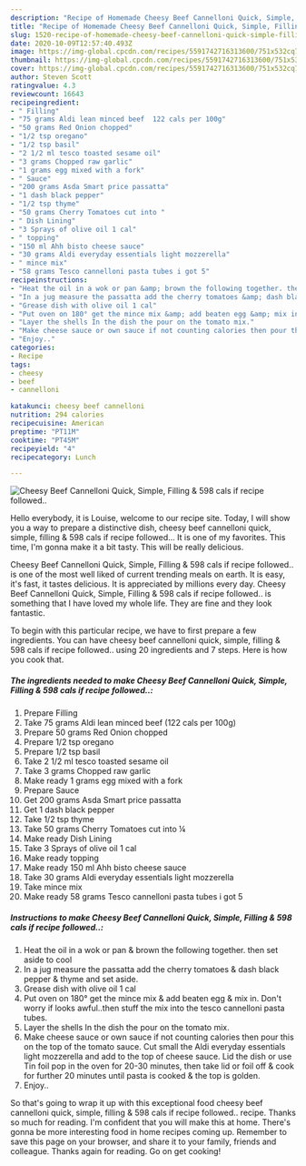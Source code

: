 ```yaml
---
description: "Recipe of Homemade Cheesy Beef Cannelloni Quick, Simple, Filling &amp;amp; 598 cals if recipe followed.."
title: "Recipe of Homemade Cheesy Beef Cannelloni Quick, Simple, Filling &amp;amp; 598 cals if recipe followed.."
slug: 1520-recipe-of-homemade-cheesy-beef-cannelloni-quick-simple-filling-and-amp-598-cals-if-recipe-followed
date: 2020-10-09T12:57:40.493Z
image: https://img-global.cpcdn.com/recipes/5591742716313600/751x532cq70/cheesy-beef-cannelloni-quick-simple-filling-598-cals-if-recipe-followed-recipe-main-photo.jpg
thumbnail: https://img-global.cpcdn.com/recipes/5591742716313600/751x532cq70/cheesy-beef-cannelloni-quick-simple-filling-598-cals-if-recipe-followed-recipe-main-photo.jpg
cover: https://img-global.cpcdn.com/recipes/5591742716313600/751x532cq70/cheesy-beef-cannelloni-quick-simple-filling-598-cals-if-recipe-followed-recipe-main-photo.jpg
author: Steven Scott
ratingvalue: 4.3
reviewcount: 16643
recipeingredient:
- " Filling"
- "75 grams Aldi lean minced beef  122 cals per 100g"
- "50 grams Red Onion chopped"
- "1/2 tsp oregano"
- "1/2 tsp basil"
- "2 1/2 ml tesco toasted sesame oil"
- "3 grams Chopped raw garlic"
- "1 grams egg mixed with a fork"
- " Sauce"
- "200 grams Asda Smart price passatta"
- "1 dash black pepper"
- "1/2 tsp thyme"
- "50 grams Cherry Tomatoes cut into "
- " Dish Lining"
- "3 Sprays of olive oil 1 cal"
- " topping"
- "150 ml Ahh bisto cheese sauce"
- "30 grams Aldi everyday essentials light mozzerella"
- " mince mix"
- "58 grams Tesco cannelloni pasta tubes i got 5"
recipeinstructions:
- "Heat the oil in a wok or pan &amp; brown the following together. then set aside to cool"
- "In a jug measure the passatta add the cherry tomatoes &amp; dash black pepper &amp; thyme and set aside."
- "Grease dish with olive oil 1 cal"
- "Put oven on 180° get the mince mix &amp; add beaten egg &amp; mix in. Don&#39;t worry if looks awful..then stuff the mix into the tesco cannelloni pasta tubes."
- "Layer the shells In the dish the pour on the tomato mix."
- "Make cheese sauce or own sauce if not counting calories then pour this on the top of the tomato sauce. Cut small the Aldi everyday essentials light mozzerella and add to the top of cheese sauce. Lid the dish or use Tin foil pop in the oven for 20-30 minutes, then take lid or foil off &amp; cook for further 20 minutes until pasta is cooked &amp; the top is golden."
- "Enjoy.."
categories:
- Recipe
tags:
- cheesy
- beef
- cannelloni

katakunci: cheesy beef cannelloni 
nutrition: 294 calories
recipecuisine: American
preptime: "PT11M"
cooktime: "PT45M"
recipeyield: "4"
recipecategory: Lunch

---
```



![Cheesy Beef Cannelloni Quick, Simple, Filling &amp; 598 cals if recipe followed..](https://img-global.cpcdn.com/recipes/5591742716313600/751x532cq70/cheesy-beef-cannelloni-quick-simple-filling-598-cals-if-recipe-followed-recipe-main-photo.jpg)

Hello everybody, it is Louise, welcome to our recipe site. Today, I will show you a way to prepare a distinctive dish, cheesy beef cannelloni quick, simple, filling &amp; 598 cals if recipe followed... It is one of my favorites. This time, I'm gonna make it a bit tasty. This will be really delicious.

Cheesy Beef Cannelloni Quick, Simple, Filling &amp; 598 cals if recipe followed.. is one of the most well liked of current trending meals on earth. It is easy, it's fast, it tastes delicious. It is appreciated by millions every day. Cheesy Beef Cannelloni Quick, Simple, Filling &amp; 598 cals if recipe followed.. is something that I have loved my whole life. They are fine and they look fantastic.




To begin with this particular recipe, we have to first prepare a few ingredients. You can have cheesy beef cannelloni quick, simple, filling &amp; 598 cals if recipe followed.. using 20 ingredients and 7 steps. Here is how you cook that.

<!--inarticleads1-->

##### The ingredients needed to make Cheesy Beef Cannelloni Quick, Simple, Filling &amp; 598 cals if recipe followed..:

1. Prepare  Filling
1. Take 75 grams Aldi lean minced beef  (122 cals per 100g)
1. Prepare 50 grams Red Onion chopped
1. Prepare 1/2 tsp oregano
1. Prepare 1/2 tsp basil
1. Take 2 1/2 ml tesco toasted sesame oil
1. Take 3 grams Chopped raw garlic
1. Make ready 1 grams egg mixed with a fork
1. Prepare  Sauce
1. Get 200 grams Asda Smart price passatta
1. Get 1 dash black pepper
1. Take 1/2 tsp thyme
1. Take 50 grams Cherry Tomatoes cut into ¼
1. Make ready  Dish Lining
1. Take 3 Sprays of olive oil 1 cal
1. Make ready  topping
1. Make ready 150 ml Ahh bisto cheese sauce
1. Take 30 grams Aldi everyday essentials light mozzerella
1. Take  mince mix
1. Make ready 58 grams Tesco cannelloni pasta tubes i got 5




<!--inarticleads2-->

##### Instructions to make Cheesy Beef Cannelloni Quick, Simple, Filling &amp; 598 cals if recipe followed..:

1. Heat the oil in a wok or pan &amp; brown the following together. then set aside to cool
1. In a jug measure the passatta add the cherry tomatoes &amp; dash black pepper &amp; thyme and set aside.
1. Grease dish with olive oil 1 cal
1. Put oven on 180° get the mince mix &amp; add beaten egg &amp; mix in. Don&#39;t worry if looks awful..then stuff the mix into the tesco cannelloni pasta tubes.
1. Layer the shells In the dish the pour on the tomato mix.
1. Make cheese sauce or own sauce if not counting calories then pour this on the top of the tomato sauce. Cut small the Aldi everyday essentials light mozzerella and add to the top of cheese sauce. Lid the dish or use Tin foil pop in the oven for 20-30 minutes, then take lid or foil off &amp; cook for further 20 minutes until pasta is cooked &amp; the top is golden.
1. Enjoy..




So that's going to wrap it up with this exceptional food cheesy beef cannelloni quick, simple, filling &amp; 598 cals if recipe followed.. recipe. Thanks so much for reading. I'm confident that you will make this at home. There's gonna be more interesting food in home recipes coming up. Remember to save this page on your browser, and share it to your family, friends and colleague. Thanks again for reading. Go on get cooking!
